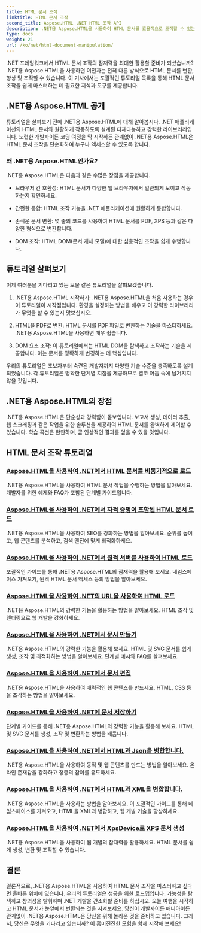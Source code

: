 ```yaml
---
title: HTML 문서 조작
linktitle: HTML 문서 조작
second_title: Aspose.HTML .NET HTML 조작 API
description: .NET용 Aspose.HTML을 사용하여 HTML 문서를 효율적으로 조작할 수 있는 방법을 알아보세요. 프로세스를 안내하는 튜토리얼을 살펴보세요.
type: docs
weight: 21
url: /ko/net/html-document-manipulation/
---
```


.NET 프레임워크에서 HTML 문서 조작의 잠재력을 최대한 활용할 준비가 되셨습니까? .NET용 Aspose.HTML을 사용하면 이전과는 전혀 다른 방식으로 HTML 문서를 변환, 향상 및 조작할 수 있습니다. 이 기사에서는 포괄적인 튜토리얼 목록을 통해 HTML 문서 조작을 쉽게 마스터하는 데 필요한 지식과 도구를 제공합니다.

## .NET용 Aspose.HTML 공개

튜토리얼을 살펴보기 전에 .NET용 Aspose.HTML에 대해 알아봅시다. .NET 애플리케이션의 HTML 문서와 원활하게 작동하도록 설계된 다재다능하고 강력한 라이브러리입니다. 노련한 개발자이든 코딩 여정을 막 시작하든 관계없이 .NET용 Aspose.HTML은 HTML 문서 조작을 단순화하여 누구나 액세스할 수 있도록 합니다.

### 왜 .NET용 Aspose.HTML인가요?

.NET용 Aspose.HTML은 다음과 같은 수많은 장점을 제공합니다.

- 브라우저 간 호환성: HTML 문서가 다양한 웹 브라우저에서 일관되게 보이고 작동하는지 확인하세요.

- 간편한 통합: HTML 조작 기능을 .NET 애플리케이션에 원활하게 통합합니다.

- 손쉬운 문서 변환: 몇 줄의 코드를 사용하여 HTML 문서를 PDF, XPS 등과 같은 다양한 형식으로 변환합니다.

- DOM 조작: HTML DOM(문서 개체 모델)에 대한 심층적인 조작을 쉽게 수행합니다.

## 튜토리얼 살펴보기

이제 여러분을 기다리고 있는 보물 같은 튜토리얼을 살펴보겠습니다.

1. .NET용 Aspose.HTML 시작하기: .NET용 Aspose.HTML을 처음 사용하는 경우 이 튜토리얼이 시작점입니다. 환경을 설정하는 방법을 배우고 이 강력한 라이브러리가 무엇을 할 수 있는지 맛보십시오.

2. HTML을 PDF로 변환: HTML 문서를 PDF 파일로 변환하는 기술을 마스터하세요. .NET용 Aspose.HTML을 사용하면 매우 쉽습니다.

3. DOM 요소 조작: 이 튜토리얼에서는 HTML DOM을 탐색하고 조작하는 기술을 제공합니다. 이는 문서를 정확하게 변경하는 데 핵심입니다.

우리의 튜토리얼은 초보자부터 숙련된 개발자까지 다양한 기술 수준을 충족하도록 설계되었습니다. 각 튜토리얼은 명확한 단계별 지침을 제공하므로 결코 어둠 속에 남겨지지 않을 것입니다.

## .NET용 Aspose.HTML의 장점

.NET용 Aspose.HTML은 단순성과 강력함이 돋보입니다. 보고서 생성, 데이터 추출, 웹 스크래핑과 같은 작업을 위한 솔루션을 제공하여 HTML 문서를 완벽하게 제어할 수 있습니다. 학습 곡선은 완만하며, 곧 인상적인 결과를 얻을 수 있을 것입니다.

## HTML 문서 조작 튜토리얼
### [Aspose.HTML을 사용하여 .NET에서 HTML 문서를 비동기적으로 로드](./load-html-doc-asynchronously/)
.NET용 Aspose.HTML을 사용하여 HTML 문서 작업을 수행하는 방법을 알아보세요. 개발자를 위한 예제와 FAQ가 포함된 단계별 가이드입니다.
### [Aspose.HTML을 사용하여 .NET에서 자격 증명이 포함된 HTML 문서 로드](./load-html-doc-with-credentials/)
.NET용 Aspose.HTML을 사용하여 SEO를 강화하는 방법을 알아보세요. 순위를 높이고, 웹 콘텐츠를 분석하고, 검색 엔진에 맞게 최적화하세요.
### [Aspose.HTML을 사용하여 .NET에서 원격 서버를 사용하여 HTML 로드](./load-html-using-remote-server/)
포괄적인 가이드를 통해 .NET용 Aspose.HTML의 잠재력을 활용해 보세요. 네임스페이스 가져오기, 원격 HTML 문서 액세스 등의 방법을 알아보세요.
### [Aspose.HTML을 사용하여 .NET의 URL을 사용하여 HTML 로드](./load-html-using-url/)
.NET용 Aspose.HTML의 강력한 기능을 활용하는 방법을 알아보세요. HTML 조작 및 렌더링으로 웹 개발을 강화하세요.
### [Aspose.HTML을 사용하여 .NET에서 문서 만들기](./creating-a-document/)
.NET용 Aspose.HTML의 강력한 기능을 활용해 보세요. HTML 및 SVG 문서를 쉽게 생성, 조작 및 최적화하는 방법을 알아보세요. 단계별 예시와 FAQ를 살펴보세요.
### [Aspose.HTML을 사용하여 .NET에서 문서 편집](./editing-a-document/)
.NET용 Aspose.HTML을 사용하여 매력적인 웹 콘텐츠를 만드세요. HTML, CSS 등을 조작하는 방법을 알아보세요.
### [Aspose.HTML을 사용하여 .NET에 문서 저장하기](./saving-a-document/)
단계별 가이드를 통해 .NET용 Aspose.HTML의 강력한 기능을 활용해 보세요. HTML 및 SVG 문서를 생성, 조작 및 변환하는 방법을 배웁니다.
### [Aspose.HTML을 사용하여 .NET에서 HTML과 Json을 병합합니다.](./merge-html-with-json/)
.NET용 Aspose.HTML을 사용하여 동적 및 웹 콘텐츠를 만드는 방법을 알아보세요. 온라인 존재감을 강화하고 청중의 참여를 유도하세요.
### [Aspose.HTML을 사용하여 .NET에서 HTML과 XML을 병합합니다.](./merge-html-with-xml/)
.NET용 Aspose.HTML을 사용하는 방법을 알아보세요. 이 포괄적인 가이드를 통해 네임스페이스를 가져오고, HTML을 XML과 병합하고, 웹 개발 기술을 향상하세요.
### [Aspose.HTML을 사용하여 .NET에서 XpsDevice로 XPS 문서 생성](./generate-xps-documents-by-xpsdevice/)
.NET용 Aspose.HTML을 사용하여 웹 개발의 잠재력을 활용하세요. HTML 문서를 쉽게 생성, 변환 및 조작할 수 있습니다.

## 결론

결론적으로, .NET용 Aspose.HTML을 사용하여 HTML 문서 조작을 마스터하고 싶다면 올바른 위치에 있습니다. 우리의 튜토리얼은 성공을 위한 로드맵입니다. 가능성을 탐색하고 창의성을 발휘하며 .NET 개발을 간소화할 준비를 하십시오. 오늘 여행을 시작하고 HTML 문서가 눈앞에서 변환되는 것을 지켜보세요. 당신이 개발자이든 매니아이든 관계없이 .NET용 Aspose.HTML은 당신을 위해 놀라운 것을 준비하고 있습니다. 그래서, 당신은 무엇을 기다리고 있습니까? 이 흥미진진한 모험을 함께 시작해 보세요!